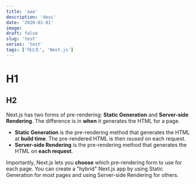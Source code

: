```yaml
---
title: 'aaa'
description: 'desc'
date: '2020-01-01'
image:
draft: false
slug: 'test'
series: 'test'
tags: ['테스트', 'Next.js']
---
```


# H1

## H2

Next.js has two forms of pre-rendering: **Static Generation** and **Server-side Rendering**. The difference is in **when** it generates the HTML for a page.

- **Static Generation** is the pre-rendering method that generates the HTML at **build time**. The pre-rendered HTML is then _reused_ on each request.
- **Server-side Rendering** is the pre-rendering method that generates the HTML on **each request**.

Importantly, Next.js lets you **choose** which pre-rendering form to use for each page. You can create a "hybrid" Next.js app by using Static Generation for most pages and using Server-side Rendering for others.
